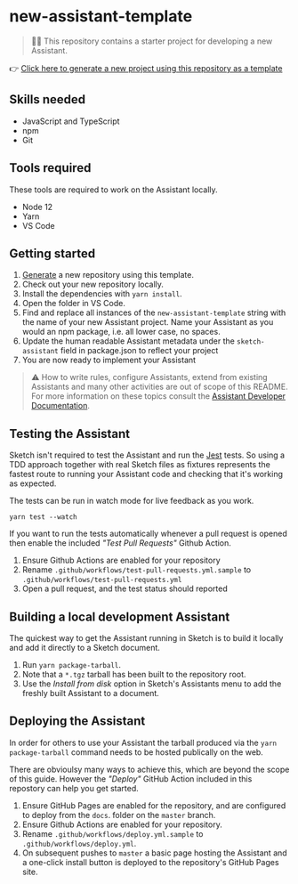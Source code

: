 # new-assistant-template

> 💁‍♀️ This repository contains a starter project for developing a new Assistant.

👉 [Click here to generate a new project using this repository as a template](./generate)

## Skills needed

- JavaScript and TypeScript
- npm
- Git

## Tools required

These tools are required to work on the Assistant locally.

- Node 12
- Yarn
- VS Code

## Getting started

1. [Generate](./generate) a new repository using this template.
1. Check out your new repository locally.
1. Install the dependencies with `yarn install`.
1. Open the folder in VS Code.
1. Find and replace all instances of the `new-assistant-template` string with the name of your new
   Assistant project. Name your Assistant as you would an npm package, i.e. all lower case, no
   spaces.
1. Update the human readable Assistant metadata under the `sketch-assistant` field in package.json
   to reflect your project
1. You are now ready to implement your Assistant

> ⚠️ How to write rules, configure Assistants, extend from existing Assistants and many other
> activities are out of scope of this README. For more information on these topics consult the
> [Assistant Developer Documentation](./).

## Testing the Assistant

Sketch isn't required to test the Assistant and run the [Jest](https://jestjs.io/) tests. So using a
TDD approach together with real Sketch files as fixtures represents the fastest route to running
your Assistant code and checking that it's working as expected.

The tests can be run in watch mode for live feedback as you work.

```
yarn test --watch
```

If you want to run the tests automatically whenever a pull request is opened then enable the
included _"Test Pull Requests"_ Github Action.

1. Ensure Github Actions are enabled for your repository
1. Rename `.github/workflows/test-pull-requests.yml.sample` to
   `.github/workflows/test-pull-requests.yml`
1. Open a pull request, and the test status should reported

## Building a local development Assistant

The quickest way to get the Assistant running in Sketch is to build it locally and add it directly
to a Sketch document.

1. Run `yarn package-tarball`.
1. Note that a `*.tgz` tarball has been built to the repository root.
1. Use the _Install from disk_ option in Sketch's Assistants menu to add the freshly built Assistant
   to a document.

## Deploying the Assistant

In order for others to use your Assistant the tarball produced via the `yarn package-tarball`
command needs to be hosted publically on the web.

There are obvioulsy many ways to achieve this, which are beyond the scope of this guide. However the
_"Deploy"_ GitHub Action included in this repostory can help you get started.

1. Ensure GitHub Pages are enabled for the repository, and are configured to deploy from the `docs`.
   folder on the `master` branch.
1. Ensure Github Actions are enabled for your repository.
1. Rename `.github/workflows/deploy.yml.sample` to `.github/workflows/deploy.yml`.
1. On subsequent pushes to `master` a basic page hosting the Assistant and a one-click install
   button is deployed to the repository's GitHub Pages site.
